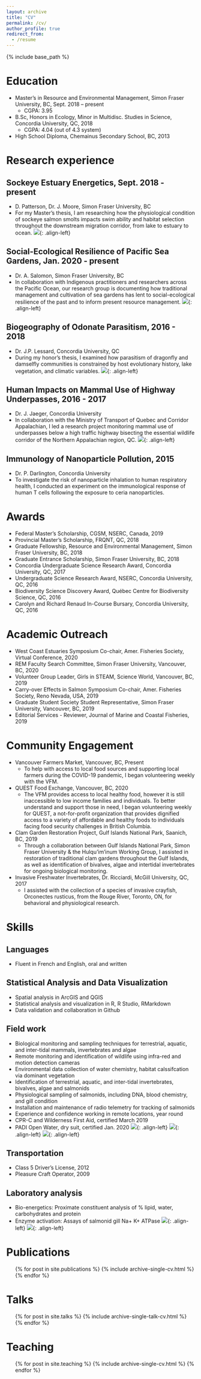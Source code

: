 ```yaml
---
layout: archive
title: "CV"
permalink: /cv/
author_profile: true
redirect_from:
  - /resume
---
```


{% include base_path %}

Education
======
* Master’s in Resource and Environmental Management, Simon Fraser University, BC, Sept. 2018 – present
  * CGPA: 3.95
* B.Sc, Honors in Ecology, Minor in Multidisc. Studies in Science, Concordia University, QC, 2018
  * CGPA: 4.04 (out of 4.3 system) 				            	                 	  
* High School Diploma, Chemainus Secondary School, BC, 2013

Research experience
======
  
Sockeye Estuary Energetics, Sept. 2018 - present
------
  * D. Patterson, Dr. J. Moore, Simon Fraser University, BC
  * For my Master’s thesis, I am researching how the physiological condition of sockeye salmon smolts impacts swim ability and habitat selection throughout the downstream migration corridor, from lake to estuary to ocean. 
![](/images/salmonecol1.jpg){: .align-left}
  
Social-Ecological Resilience of Pacific Sea Gardens, Jan. 2020 - present
------
  * Dr. A. Salomon, Simon Fraser University, BC
  * In collaboration with Indigenous practitioners and researchers across the Pacific Ocean, our research group is documenting how traditional management and cultivation of sea gardens has lent to social-ecological resilience of the past and to inform present resource management. 
![](/images/fishpond.jpg){: .align-left}
  
Biogeography of Odonate Parasitism, 2016 - 2018
------
  * Dr. J.P. Lessard, Concordia University, QC
  * During my honor’s thesis, I examined how parasitism of dragonfly and damselfly communities is constrained by host evolutionary history, lake vegetation, and climatic variables.
![](/images/odemite3.jpeg){: .align-left}
  
Human Impacts on Mammal Use of Highway Underpasses, 2016 - 2017
------
  * Dr. J. Jaeger, Concordia University 
  * In collaboration with the Ministry of Transport of Quebec and Corridor Appalachian, I led a research project monitoring mammal use of underpasses below a high traffic highway bisecting the essential wildlife corridor of the Northern Appalachian region, QC.
![](/images/mammalcorridor4.JPG){: .align-left}
  
Immunology of Nanoparticle Pollution, 2015
------
  * Dr. P. Darlington, Concordia University                   
  * To investigate the risk of nanoparticle inhalation to human respiratory health, I conducted an experiment on the immunological response of human T cells following the exposure to ceria nanoparticles.
  
Awards
======
* Federal Master’s Scholarship, CGSM, NSERC, Canada, 2019
*	Provincial Master’s Scholarship, FRQNT, QC, 2018
*	Graduate Fellowship, Resource and Environmental Management, Simon Fraser University, BC, 2018
*	Graduate Entrance Scholarship, Simon Fraser University, BC, 2018
*	Concordia Undergraduate Science Research Award, Concordia University, QC, 2017
*	Undergraduate Science Research Award, NSERC, Concordia University, QC, 2016
*	Biodiversity Science Discovery Award, Québec Centre for Biodiversity Science, QC, 2016
*	Carolyn and Richard Renaud In-Course Bursary, Concordia University, QC, 2016	


Academic Outreach
======
*	West Coast Estuaries Symposium Co-chair, Amer. Fisheries Society, Virtual Conference, 2020
*	REM Faculty Search Committee, Simon Fraser University, Vancouver, BC, 2020
*	Volunteer Group Leader, Girls in STEAM, Science World, Vancouver, BC, 2019
*	Carry-over Effects in Salmon Symposium Co-chair, Amer. Fisheries Society, Reno Nevada, USA, 2019
*	Graduate Student Society Student Representative, Simon Fraser University, Vancouver, BC, 2019
*	Editorial Services - Reviewer, Journal of Marine and Coastal Fisheries, 2019

Community Engagement
======
* Vancouver Farmers Market, Vancouver, BC, Present
  * To help with access to local food sources and supporting local farmers during the COVID-19 pandemic, I began volunteering weekly with the VFM.
* QUEST Food Exchange, Vancouver, BC, 2020
  * The VFM provides access to local healthy food, however it is still inaccessible to low income families and individuals.  To better understand and support those in need, I began volunteering weekly for QUEST, a not-for-profit organization that provides dignified access to a variety of affordable and healthy foods to individuals facing food security challenges in British Columbia. 
* Clam Garden Restoration Project, Gulf Islands National Park, Saanich, BC, 2019
  * Through a collaboration between Gulf Islands National Park, Simon Fraser University & the Hulqu’im’inum Working Group, I assisted in restoration of traditional clam gardens throughout the Gulf Islands, as well as identification of bivalves, algae and intertidal invertebrates for ongoing biological monitoring. 
* Invasive Freshwater Invertebrates, Dr. Ricciardi, McGill University, QC, 2017
  * I assisted with the collection of a species of invasive crayfish, Orconectes rusticus, from the Rouge River, Toronto, ON, for behavioral and physiological research.

Skills
======
  
Languages
------
  * Fluent in French and English, oral and written
  
Statistical Analysis and Data Visualization
------
  * Spatial analysis in ArcGIS and QGIS		
  *	Statistical analysis and visualization in R, R Studio, RMarkdown
  * Data validation and collaboration in Github
  
Field work
------
  * Biological monitoring and sampling techniques for terrestrial, aquatic, and inter-tidal mammals, invertebrates and algae 
  * Remote monitoring and identification of wildlife using infra-red and motion detection cameras
  * Environmental data collection of water chemistry, habitat calssifcation via dominant vegetation
  * Identification of terrestrial, aquatic, and inter-tidal invertebrates, bivalves, algae and salmonids
  * Physiological sampling of salmonids, including DNA, blood chemistry, and gill condition
  * Installation and maintenance of radio telemetry for tracking of salmonids
  * Experience and confidence working in remote locations, year round
  *	CPR-C and Wilderness First Aid, certified March 2019
  * PADI Open Water, dry suit, certified Jan. 2020
  ![](/images/clamgarden1.jpg){: .align-left}
  ![](/images/odemite4.jpeg){: .align-left}
  ![](/images/salmonecol4.jpg){: .align-left}
  
Transportation
------
  * Class 5 Driver’s License, 2012
  * Pleasure Craft Operator, 2009
  
Laboratory analysis
------
  * Bio-energetics: Proximate constituent analysis of % lipid, water, carbohydrates and protein
  * Enzyme activation: Assays of salmonid gill Na+ K+ ATPase
  ![](/images/salmonecol5.jpg){: .align-left}
  ![](/images/physiol4.jpg){: .align-left}
  
Publications
======
  <ul>{% for post in site.publications %}
    {% include archive-single-cv.html %}
  {% endfor %}</ul>
  
Talks
======
  <ul>{% for post in site.talks %}
    {% include archive-single-talk-cv.html %}
  {% endfor %}</ul>
  
Teaching
======
  <ul>{% for post in site.teaching %}
    {% include archive-single-cv.html %}
  {% endfor %}</ul>
  

